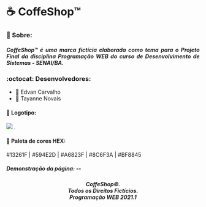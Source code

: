 # :coffee: CoffeShop™️

<div align="left"> 
    <h3>
        💬 Sobre:
    </h3>
    <h5 style="text-align:justify">
        CoffeShop™ é uma marca fictícia elaborada como tema para o Projeto Final da disciplina Programação WEB do curso de Desenvolvimento de Sistemas - SENAI/BA.
    </h5>
    <h3>
        :octocat: Desenvolvedores:
    </h3>
    <ul>
        <li>
            👨 Edvan Carvalho
        </li>
        <li>
            👩 Tayanne Novais
        </li>
    </ul>
    <h4>📛 Logotipo:</h4>
    <img src="C:\workspace\_coffeshop\images\logos\adm.png" />
    <img src="C:\workspace\_coffeshop\images\pallete.png" style="zoom:19%;" />
    <h4>🎨 Paleta de cores HEX: </h4> #13261F | #594E2D | #A6823F | #8C6F3A | #BF8845
    <h5>
    Demonstração da página: --
	</h5>
    <h5 align="center">
	CoffeShop©. <br>
	Todos os Direitos Fictícios. <br>
	Programação WEB 2021.1
	</h5>

